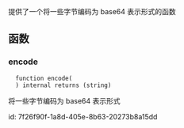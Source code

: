 提供了一个将一些字节编码为 base64 表示形式的函数

## 函数

### encode

```solidity
  function encode(
  ) internal returns (string)
```

将一些字节编码为 base64 表示形式

id: 7f26f90f-1a8d-405e-8b63-20273b8a15dd
